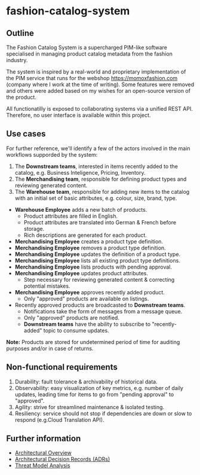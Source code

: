 # fashion-catalog-system

## Outline

The Fashion Catalog System is a supercharged PIM-like software specialised in managing product catalog metadata from the fashion industry.

The system is inspired by a real-world and proprietary implementation of the PIM service that runs for the webshop https://momoxfashion.com (company where I work at the time of writing). Some features were removed and others were added based on my wishes for an open-source version of the product.

All functionatilly is exposed to collaborating systems via a unified REST API. Therefore, no user interface is available within this project.

## Use cases

For further reference, we'll identify a few of the actors involved in the main workflows supporded by the system: 

1. The **Downstream teams**, interested in items recently added to the catalog, e.g. Business Inteligence, Pricing, Inventory.
2. The **Merchandising team**, responsible for defining product types and reviewing generated content.
3. The **Warehouse team**, responsible for adding new items to the catalog with an initial set of basic attributes, e.g. colour, size, brand, type.

- **Warehouse Employee** adds a new batch of products.
  - Product attributes are filled in English.
  - Product attributes are translated into German & French before storage.
  - Rich descriptions are generated for each product.
- **Merchandising Employee** creates a product type definition.
- **Merchandising Employee** removes a product type definition.
- **Merchandising Employee** updates the definition of a product type.
- **Merchandising Employee** lists all existing product type definitions.
- **Merchandising Employee** lists products with pending approval.
- **Merchandising Employee** updates product attributes.
  - Step necessary for reviewing generated content & correcting potential mistakes.
- **Merchandising Employee** approves recently added product.
  - Only "approved" products are available on listings.
- Recently approved products are broadcasted to **Downstream teams**.
  - Notifications take the form of messages from a message queue.
  - Only "approved" products are notified.
  - **Downstream teams** have the ability to subscribe to "recently-added" topic to consume updates.

**Note:** Products are stored for undetermined period of time for auditing purposes and/or in case of returns.

## Non-functional requirements

1. Durability: fault tolerance & archivability of historical data.
2. Observability: easy visualization of key metrics, e.g. number of daily updates, leading time for items to go from "pending approval" to "approved".
3. Agility: strive for streamlined maintenance & isolated testing.
4. Resiliency: service should not stop if dependencies are down or slow to respond (e.g.Cloud Translation API).

## Further information

- [Architectural Overview](ARCHITECTURE.md)
- [Architectural Decision Records (ADRs)](decisions/README.md)
- [Threat Model Analysis](THREAT_MODEL_ANALYSIS.md)
